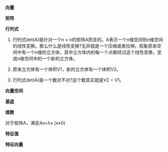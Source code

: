 **向量**

**矩阵**

**行列式**

1. 行列式det(A)是针对一个n × n的矩阵A而言的。A表示一个n维空间到n维空间的线性变换。那么什么是线性变换?无非就是一个压缩或者拉伸。假象原来空间中有一个n维的立方体，其中立方体内的每一个点都经过这个线性变换，变成n维空间中的一个新的立方体。

1. 原来立方体有一个体积V1，新的立方体有一个体积V2。

1. 行列式det(A)是一个数对不对?这个数其实就是V2 ÷ V1。

**向量空间**

**基底**

**维数**

对于矩阵A，满足Ax=λx (x≠0)

**特征值**

**特征向量**